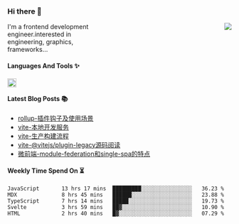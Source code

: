 <!--
**zhaohuanyuu/zhaohuanyuu** is a ✨ _special_ ✨ repository because its `README.md` (this file) appears on your GitHub profile.
-->

### Hi there 👋

<picture>
  <source media="(prefers-color-scheme: dark)" srcset="https://github-readme-stats.vercel.app/api?username=zhaohuanyuu&count_private=true&show_icons=true&theme=city_lights&hide_title=true">
  <img align="right" src="https://github-readme-stats.vercel.app/api?username=zhaohuanyuu&count_private=true&show_icons=true&hide_title=true">
</picture>

<p align="left" style="width:40%">I'm a frontend development engineer.interested in engineering, graphics, frameworks...</p>

#### Languages And Tools ✨

<img align="left" height="20" src="https://skillicons.dev/icons?i=js,ts,nodejs,rust,react,vue,svelte,gatsby,graphql,nestjs" />

</br>

#### Latest Blog Posts 📚
<!-- BLOG-POST-LIST:START -->
- [rollup-插件钩子及使用场景](https://auu.zone/post/rollup-plugin)
- [vite-本地开发服务](https://auu.zone/post/vite-server)
- [vite-生产构建流程](https://auu.zone/post/vite-build)
- [vite-@vitejs/plugin-legacy源码阅读](https://auu.zone/post/vite-legacy)
- [微前端-module-federation和single-spa的特点](https://auu.zone/post/micro-fe)
<!-- BLOG-POST-LIST:END -->

#### Weekly Time Spend On ⏳
<!--START_SECTION:waka-->

```text
JavaScript       13 hrs 17 mins  █████████░░░░░░░░░░░░░░░░   36.23 %
MDX              8 hrs 45 mins   ██████░░░░░░░░░░░░░░░░░░░   23.88 %
TypeScript       7 hrs 14 mins   █████░░░░░░░░░░░░░░░░░░░░   19.73 %
Svelte           3 hrs 59 mins   ██▓░░░░░░░░░░░░░░░░░░░░░░   10.90 %
HTML             2 hrs 40 mins   █▓░░░░░░░░░░░░░░░░░░░░░░░   07.29 %
```

<!--END_SECTION:waka-->
